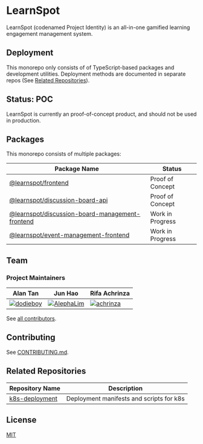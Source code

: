 # LearnSpot

LearnSpot (codenamed Project Identity) is an all-in-one gamified learning engagement management system.

## Deployment

This monorepo only consists of of TypeScript-based packages and development utilities. Deployment methods are documented in separate repos (See [Related Repositories](#related-repositories)).

## Status: POC

LearnSpot is currently an proof-of-concept product, and should not be used in production.

## Packages

This monorepo consists of multiple packages:

| Package Name | Status
| - | -
| [@learnspot/frontend](frontend/README) | Proof of Concept
| [@learnspot/discussion-board-api](packages/discussion-board-api) | Proof of Concept
| [@learnspot/discussion-board-management-frontend](packages/discussion-board-management-frontend) | Work in Progress
| [@learnspot/event-management-frontend](packages/event-management-frontend) | Work in Progress

## Team

### Project Maintainers


| Alan Tan | Jun Hao | Rifa Achrinza |
| - | - | - |
| [![dodieboy]](https://github.com/dodieboy) | [![AlephaLim]](https://github.com/AlephaLim) | [![achrinza]](https://github.com/achirnza)|


See
[all contributors](https://github.com/NP-Project-Identity/project-identity/graphs/contributors).

## Contributing

See [CONTRIBUTING.md](CONTRIBUTING.md).

## Related Repositories

| Repository Name | Description
| - | -
| [k8s-deployment](https://github.com/NP-Project-Identity/k8s-deployment) | Deployment manifests and scripts for k8s

## License

[MIT](LICENSE)

[dodieboy]: https://avatars.githubusercontent.com/u/9015764?v=4&s=60
[AlephaLim]: https://avatars.githubusercontent.com/u/51186021?v=4&s=60
[achrinza]: https://avatars.githubusercontent.com/u/25147899?v=4&s=60
